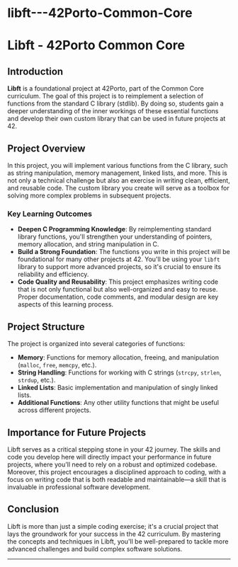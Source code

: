 # libft---42Porto-Common-Core
# Libft - 42Porto Common Core

## Introduction

**Libft** is a foundational project at 42Porto, part of the Common Core curriculum. The goal of this project is to reimplement a selection of functions from the standard C library (stdlib). By doing so, students gain a deeper understanding of the inner workings of these essential functions and develop their own custom library that can be used in future projects at 42.

## Project Overview

In this project, you will implement various functions from the C library, such as string manipulation, memory management, linked lists, and more. This is not only a technical challenge but also an exercise in writing clean, efficient, and reusable code. The custom library you create will serve as a toolbox for solving more complex problems in subsequent projects.

### Key Learning Outcomes

- **Deepen C Programming Knowledge**: By reimplementing standard library functions, you'll strengthen your understanding of pointers, memory allocation, and string manipulation in C.
- **Build a Strong Foundation**: The functions you write in this project will be foundational for many other projects at 42. You'll be using your `libft` library to support more advanced projects, so it's crucial to ensure its reliability and efficiency.
- **Code Quality and Reusability**: This project emphasizes writing code that is not only functional but also well-organized and easy to reuse. Proper documentation, code comments, and modular design are key aspects of this learning process.

## Project Structure

The project is organized into several categories of functions:

- **Memory**: Functions for memory allocation, freeing, and manipulation (`malloc`, `free`, `memcpy`, etc.).
- **String Handling**: Functions for working with C strings (`strcpy`, `strlen`, `strdup`, etc.).
- **Linked Lists**: Basic implementation and manipulation of singly linked lists.
- **Additional Functions**: Any other utility functions that might be useful across different projects.

## Importance for Future Projects

Libft serves as a critical stepping stone in your 42 journey. The skills and code you develop here will directly impact your performance in future projects, where you'll need to rely on a robust and optimized codebase. Moreover, this project encourages a disciplined approach to coding, with a focus on writing code that is both readable and maintainable—a skill that is invaluable in professional software development.

## Conclusion

Libft is more than just a simple coding exercise; it's a crucial project that lays the groundwork for your success in the 42 curriculum. By mastering the concepts and techniques in Libft, you'll be well-prepared to tackle more advanced challenges and build complex software solutions.

---


